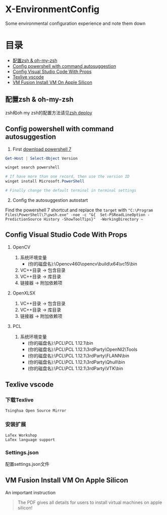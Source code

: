# X-EnvironmentConfig
Some environmental configuration experience and note them down

# 目录
- [配置zsh & oh-my-zsh](#配置zsh--oh-my-zsh)
- [Config powershell with command autosuggestion](#config-powershell-with-command-autosuggestion)
- [Config Visual Studio Code With Props](#config-visual-studio-code-with-props)
- [Texlive vscode](#texlive-vscode)
- [VM Fusion Install VM On Apple Silicon](#vm-fusion-install-vm-on-apple-silicon)

## 配置zsh & oh-my-zsh

zsh和oh my zsh的配置方法请见[zsh deploy](./Zsh-oh-my-zsh-Deployment/zsh_deploy.sh)

## Config powershell with command autosuggestion

1. First [download powershell 7](https://zhuanlan.zhihu.com/p/401439255)

```powershell
Get-Host | Select-Object Version

winget search powershell

# If have more than one record, then use the version ID
winget install Microsoft.PowerShell

# Finally change the default terminal in terminal settings
```

2. Config the autosuggestion autostart

Find the powershell 7 shortcut and replace the `target` with `"C:\Program Files\PowerShell\7\pwsh.exe" -noe -c "&{  Set-PSReadLineOption -PredictionSource History -ShowToolTips}"  -WorkingDirectory ~` 


## Config Visual Studio Code With Props
1. OpenCV
    1. 系统环境变量
        - (你的磁盘名):\Opencv460\opencv\build\x64\vc15\bin
    1. VC++目录 -> 包含目录
    1. VC++目录 -> 库目录
    1. 链接器 -> 附加依赖项
1. OpenXLSX
    1. VC++目录 -> 包含目录
    1. VC++目录 -> 库目录
    1. 链接器 -> 附加依赖项

1. PCL
    1. 系统环境变量
        - (你的磁盘名):\PCL\PCL 1.12.1\bin
        - (你的磁盘名):\PCL\PCL 1.12.1\3rdParty\OpenNI2\Tools
        - (你的磁盘名):\PCL\PCL 1.12.1\3rdParty\FLANN\bin
        - (你的磁盘名):\PCL\PCL 1.12.1\3rdParty\Qhull\bin
        - (你的磁盘名):\PCL\PCL 1.12.1\3rdParty\VTK\bin




## Texlive vscode

### 下载Texlive
```
Tsinghua Open Source Mirror
```

### 安装扩展
```
LaTex Workshop
LaTex language support
```

### Settings.json
配置settings.json文件


## VM Fusion Install VM On Apple Silicon
An important instruction

> The PDF gives all details for users to install virtual machines on apple silicon!
